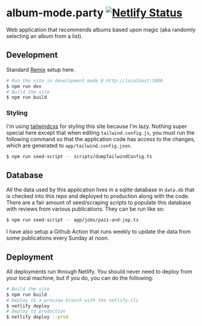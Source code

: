 # album-mode.party [![Netlify Status](https://api.netlify.com/api/v1/badges/e24e0200-16f4-4d50-a3f4-ef1edf891881/deploy-status)](https://app.netlify.com/sites/album-mode/deploys)

Web application that recommends albums based upon magic (aka randomly selecting an album from a list).

## Development

Standard [Remix](https://remix.run) setup here.

```bash
# Run the site in development mode @ http://localhost:3000
$ npm run dev
# Build the site
$ npm run build
```

### Styling

I'm using [tailwindcss](https://tailwindcss.com/) for styling this site because I'm lazy. Nothing super special here
except that when editing `tailwind.config.js`, you must run the following command so that the application code has
access to the changes, which are generated to `app/tailwind.config.json`.

```bash
$ npm run seed-script -- scripts/dumpTailwindConfig.ts
```

## Database

All the data used by this application lives in a sqlite database in `data.db` that is checked into this repo and
deployed to production along with the code. There are a fair amount of seed/scraping scripts to populate this database
with reviews from various publications. They can be run like so:

```bash
$ npm run seed-script -- app/jobs/pazz-and-jop.ts
```

I have also setup a Github Action that runs weekly to update the data from some publications every Sunday at noon.

## Deployment

All deployments run through Netlify. You should never need to deploy from your local machine, but if you do, you can do
the following:

```bash
# Build the site
$ npm run build
# Deploy to a preview branch with the netlify-cli
$ netlify deploy
# Deploy to production
$ netlify deploy --prod
```

